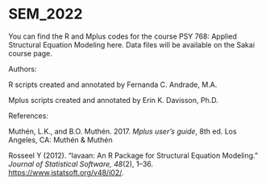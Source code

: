 # SEM_2022
You can find the R and Mplus codes for the course PSY 768: Applied Structural Equation Modeling here. 
Data files will be available on the Sakai course page.

Authors: 

R scripts created and annotated by Fernanda C. Andrade, M.A.

Mplus scripts created and annotated by Erin K. Davisson, Ph.D.

References:

Muthén, L.K., and B.O. Muthén. 2017. _Mplus user’s guide_, 8th ed. Los Angeles, CA: Muthén & Muthén

Rosseel Y (2012). “lavaan: An R Package for Structural Equation Modeling.” _Journal of Statistical Software, 48_(2), 1–36. https://www.jstatsoft.org/v48/i02/. 
